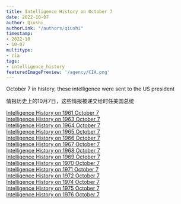 ```yaml
---
title: Intelligence History on October 7
date: 2022-10-07
author: Qiushi 
authorLink: "/authors/qiushi"
timestamp: 
- 2022-10
- 10-07
multitype: 
- cia
tags: 
- intelligence_history
featuredImagePreview: '/agency/CIA.png'
---
```



October 7 in history, these intelligence were sent to the US president

情报历史上的10月7日，这些情报被递交给时任美国总统

<!--more-->







[Intelligence History on 1961 October 7](/dailybrief/1961-10-07)   
[Intelligence History on 1963 October 7](/dailybrief/1963-10-07)   
[Intelligence History on 1964 October 7](/dailybrief/1964-10-07)   
[Intelligence History on 1965 October 7](/dailybrief/1965-10-07)   
[Intelligence History on 1966 October 7](/dailybrief/1966-10-07)   
[Intelligence History on 1967 October 7](/dailybrief/1967-10-07)   
[Intelligence History on 1968 October 7](/dailybrief/1968-10-07)   
[Intelligence History on 1969 October 7](/dailybrief/1969-10-07)   
[Intelligence History on 1970 October 7](/dailybrief/1970-10-07)   
[Intelligence History on 1971 October 7](/dailybrief/1971-10-07)   
[Intelligence History on 1972 October 7](/dailybrief/1972-10-07)   
[Intelligence History on 1974 October 7](/dailybrief/1974-10-07)   
[Intelligence History on 1975 October 7](/dailybrief/1975-10-07)   
[Intelligence History on 1976 October 7](/dailybrief/1976-10-07)   
